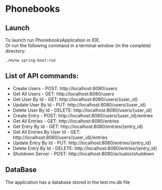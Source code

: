 # Phonebooks

## Launch  
To launch run PhonebooksApplication in IDE.  
Or run the following command in a terminal window (in the complete) directory:  

    ./mvnw spring-boot:run

## List of API commands:
* Create Users - POST: http://localhost:8080/users
* Get All Users - GET: http://localhost:8080/users
* Get User By Id - GET: http://localhost:8080/users/{user_id}
* Update User By Id - PUT: http://localhost:8080/users/{user_id}
* Delete User By Id - DELETE: http://localhost:8080/users/{user_id}
* Create Entry - POST: http://localhost:8080/users/{user_id}/entries
* Get All Entries - GET: http://localhost:8080/entries
* Get Entry By Id - GET: http://localhost:8080/entries/{entry_id}
* Get All Entries By User Id - GET: http://localhost:8080/users/{user_id}/entries
* Update Entry By Id - PUT: http://localhost:8080/entries/{entry_id}
* Delete Entry By Id - DELETE: http://localhost:8080/entries/{entry_id}
* Shutdown Server - POST: http://localhost:8080/actuator/shutdown

## DataBase
The application has a database stored in the test.mv.db file
